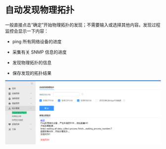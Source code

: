 # 自动发现物理拓扑

一般直接点击“确定”开始物理拓扑的发现；不需要输入或选择其他内容。发现过程监控会显示一下内容：

- ping 所有网络设备的进度

- 采集有关 SNMP 信息的进度

- 发现物理拓扑的信息

- 保存发现的拓扑结果

![](../assets/image009.png)
